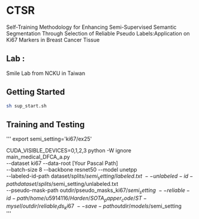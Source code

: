 # CTSR
Self-Training Methodology for Enhancing
Semi-Supervised Semantic Segmentation Through
Selection of Reliable Pseudo Labels:Application on
Ki67 Markers in Breast Cancer Tissue

## Lab :
Smile Lab from NCKU in Taiwan

## Getting Started

```sh
sh sup_start.sh
```

## Training and Testing
'''
export semi_setting='ki67/ex25'

CUDA_VISIBLE_DEVICES=0,1,2,3 python -W ignore main_medical_DFCA_a.py \
  --dataset ki67 --data-root  [Your Pascal Path] \
  --batch-size 8 --backbone resnet50 --model unetpp \
  --labeled-id-path dataset/splits/$semi_setting/labeled.txt \
  --unlabeled-id-path dataset/splits/$semi_setting/unlabeled.txt \
  --pseudo-mask-path outdir/pseudo_masks_ki67/$semi_setting \
  --reliable-id-path /home/u5914116/Harden/SOTA_papper_code/ST-mysel/outdir/reliable_ids_ki67 \
  --save-path outdir/models/$semi_setting   
'''
